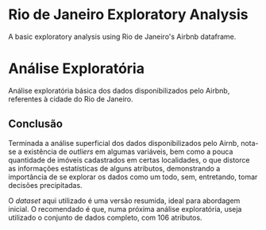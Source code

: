 # Rio de Janeiro Exploratory Analysis

A basic exploratory analysis using Rio de Janeiro's Airbnb dataframe.

# Análise Exploratória

Análise exploratória básica dos dados disponibilizados pelo Airbnb, referentes à cidade do Rio de Janeiro.

## Conclusão

Terminada a análise superficial dos dados disponibilizados pelo Airnb, nota-se a existência de _outliers_ em algumas variáveis, bem como a pouca quantidade de imóveis cadastrados em certas localidades, o que distorce as informações estatísticas de alguns atributos, demonstrando a importância de se explorar os dados como um todo, sem, entretando, tomar decisões precipitadas.

O _dataset_ aqui utilizado é uma versão resumida, ideal para abordagem inicial. O recomendado é que, numa próxima análise exploratória, useja utilizado o conjunto de dados completo, com 106 atributos.
